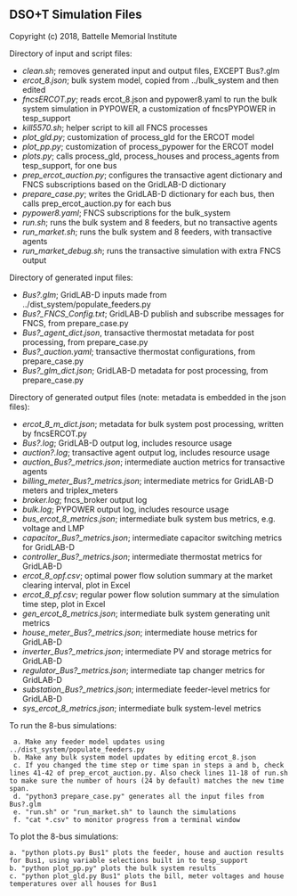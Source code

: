 DSO+T Simulation Files
----------------------

Copyright (c) 2018, Battelle Memorial Institute

Directory of input and script files:

 - *clean.sh*; removes generated input and output files, EXCEPT Bus?.glm
 - *ercot_8.json*; bulk system model, copied from ../bulk_system and then edited
 - *fncsERCOT.py*; reads ercot_8.json and pypower8.yaml to run the bulk system simulation in PYPOWER, a customization of fncsPYPOWER in tesp_support
 - *kill5570.sh*; helper script to kill all FNCS processes
 - *plot_gld.py*; customization of process_gld for the ERCOT model
 - *plot_pp.py*; customization of process_pypower for the ERCOT model
 - *plots.py*; calls process_gld, process_houses and process_agents from tesp_support, for one bus
 - *prep_ercot_auction.py*; configures the transactive agent dictionary and FNCS subscriptions based on the GridLAB-D dictionary
 - *prepare_case.py*; writes the GridLAB-D dictionary for each bus, then calls prep_ercot_auction.py for each bus
 - *pypower8.yaml*; FNCS subscriptions for the bulk_system
 - *run.sh*; runs the bulk system and 8 feeders, but no transactive agents
 - *run_market.sh*; runs the bulk system and 8 feeders, with transactive agents
 - *run_market_debug.sh*; runs the transactive simulation with extra FNCS output

Directory of generated input files:

 - *Bus?.glm*; GridLAB-D inputs made from ../dist_system/populate_feeders.py
 - *Bus?_FNCS_Config.txt*; GridLAB-D publish and subscribe messages for FNCS, from prepare_case.py
 - *Bus?_agent_dict.json*, transactive thermostat metadata for post processing, from prepare_case.py
 - *Bus?_auction.yaml*; transactive thermostat configurations, from prepare_case.py
 - *Bus?_glm_dict.json*; GridLAB-D metadata for post processing, from prepare_case.py

Directory of generated output files (note: metadata is embedded in the json files):

 - *ercot_8_m_dict.json*; metadata for bulk system post processing, written by fncsERCOT.py
 - *Bus?.log*; GridLAB-D output log, includes resource usage
 - *auction?.log*; transactive agent output log, includes resource usage
 - *auction_Bus?_metrics.json*; intermediate auction metrics for transactive agents 
 - *billing_meter_Bus?_metrics.json*; intermediate metrics for GridLAB-D meters and triplex_meters 
 - *broker.log*; fncs_broker output log
 - *bulk.log*; PYPOWER output log, includes resource usage
 - *bus_ercot_8_metrics.json*; intermediate bulk system bus metrics, e.g. voltage and LMP
 - *capacitor_Bus?_metrics.json*; intermediate capacitor switching metrics for GridLAB-D
 - *controller_Bus?_metrics.json*; intermediate thermostat metrics for GridLAB-D
 - *ercot_8_opf.csv*; optimal power flow solution summary at the market clearing interval, plot in Excel
 - *ercot_8_pf.csv*; regular power flow solution summary at the simulation time step, plot in Excel
 - *gen_ercot_8_metrics.json*; intermediate bulk system generating unit metrics
 - *house_meter_Bus?_metrics.json*; intermediate house metrics for GridLAB-D
 - *inverter_Bus?_metrics.json*; intermediate PV and storage metrics for GridLAB-D
 - *regulator_Bus?_metrics.json*; intermediate tap changer metrics for GridLAB-D
 - *substation_Bus?_metrics.json*; intermediate feeder-level metrics for GridLAB-D
 - *sys_ercot_8_metrics.json*; intermediate bulk system-level metrics

To run the 8-bus simulations:

	 a. Make any feeder model updates using ../dist_system/populate_feeders.py
	 b. Make any bulk system model updates by editing ercot_8.json
	 c. If you changed the time step or time span in steps a and b, check lines 41-42 of prep_ercot_auction.py. Also check lines 11-18 of run.sh to make sure the number of hours (24 by default) matches the new time span.
	 d. "python3 prepare_case.py" generates all the input files from Bus?.glm
	 e. "run.sh" or "run_market.sh" to launch the simulations
	 f. "cat *.csv" to monitor progress from a terminal window

To plot the 8-bus simulations:

    a. "python plots.py Bus1" plots the feeder, house and auction results for Bus1, using variable selections built in to tesp_support
	b. "python plot_pp.py" plots the bulk system results
	c. "python plot_gld.py Bus1" plots the bill, meter voltages and house temperatures over all houses for Bus1

